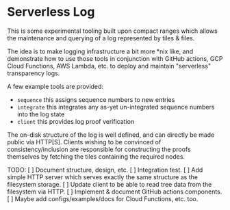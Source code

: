 Serverless Log
===============

This is some experimental tooling built upon compact ranges which allows the
maintenance and querying of a log represented by tiles & files.

The idea is to make logging infrastructure a bit more *nix like, and demonstrate
how to use those tools in conjunction with GitHub actions, GCP Cloud Functions,
AWS Lambda, etc. to deploy and maintain "serverless" transparency logs.

A few example tools are provided:
 - `sequence` this assigns sequence numbers to new entries
 - `integrate` this integrates any as-yet un-integrated sequence numbers into the log state
 - `client` this provides log proof verification

The on-disk structure of the log is well defined, and can directly be made public via
HTTP[S]. Clients wishing to be convinced of consistency/inclusion are responsible for constructing the proofs themselves by fetching the tiles containing the required nodes.

TODO:
 [ ] Document structure, design, etc.
 [ ] Integration test.
 [ ] Add simple HTTP server which serves exactly the same structure as the filesystem storage.
 [ ] Update client to be able to read tree data from the filesystem via HTTP.
 [ ] Implement & document GitHub actions components.
 [ ] Maybe add configs/examples/docs for Cloud Functions, etc. too.